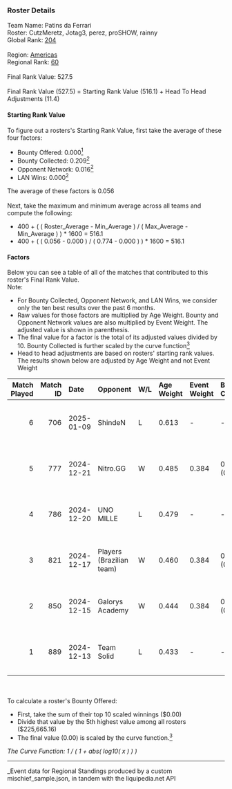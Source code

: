 ### Roster Details<br />
Team Name: Patins da Ferrari<br />
Roster: CutzMeretz, Jotag3, perez, proSHOW, rainny<br />
Global Rank: [204](../../standings_global_2025_04_07.md)<br />
<br />
Region: [Americas]( ../../standings_americas_2025_04_07.md)<br />
Regional Rank: [60]( ../../standings_americas_2025_04_07.md)<br />
<br />
Final Rank Value:  527.5<br />
<br />
Final Rank Value (527.5) = Starting Rank Value (516.1) + Head To Head Adjustments (11.4)<br />

#### Starting Rank Value<br />
To figure out a rosters's Starting Rank Value, first take the average of these four factors:<br />
- Bounty Offered: 0.000[<sup>1</sup>](#table2)
- Bounty Collected: 0.209[<sup>2</sup>](#table1)
- Opponent Network: 0.016[<sup>2</sup>](#table1)
- LAN Wins: 0.000[<sup>2</sup>](#table1)

The average of these factors is 0.056<br />
<br />
Next, take the maximum and minimum average across all teams and compute the following:<br />
- 400 + ( ( Roster_Average - Min_Average ) / ( Max_Average - Min_Average ) ) * 1600 = 516.1
- 400 + ( ( 0.056 - 0.000 ) / ( 0.774 - 0.000 ) ) * 1600 = 516.1


#### Factors<br />
Below you can see a table of all of the matches that contributed to this roster's Final Rank Value.<br />
Note:<br />

- For Bounty Collected, Opponent Network, and LAN Wins, we consider only the ten best results over the past 6 months.
- Raw values for those factors are multiplied by Age Weight. Bounty and Opponent Network values are also multiplied by Event Weight. The adjusted value is shown in parenthesis.
- The final value for a factor is the total of its adjusted values divided by 10. Bounty Collected is further scaled by the curve function[<sup>3</sup>](#curveFunction)
- Head to head adjustments are based on rosters' starting rank values. The results shown below are adjusted by Age Weight and not Event Weight
<span id="table1"></span><br />


| Match Played | Match ID | Date       | Opponent                 | W/L | Age Weight | Event Weight | Bounty Collected | Opponent Network | LAN Wins  | H2H Adj. | Roster                                     |
| -: | -: | :- | :- | :- | :- | :- | :- | :- | :- | -: | :- |
|            6 |      706 | 2025-01-09 | ShindeN                  | L   | 0.613      | -            | -                | -                | -         |    -7.07 | CutzMeretz, Jotag3, perez, proSHOW, rainny |
|            5 |      777 | 2024-12-21 | Nitro.GG                 | W   | 0.485      | 0.384        | 0.001 (0.000)    | 0.312 (0.058)    | 0 (0.000) |     9.92 | CutzMeretz, Jotag3, perez, proSHOW, rainny |
|            4 |      786 | 2024-12-20 | UNO MILLE                | L   | 0.479      | -            | -                | -                | -         |    -4.52 | CutzMeretz, Jotag3, perez, proSHOW, rainny |
|            3 |      821 | 2024-12-17 | Players (Brazilian team) | W   | 0.460      | 0.384        | 0.008 (0.001)    | 0.541 (0.096)    | 0 (0.000) |    10.90 | CutzMeretz, Jotag3, perez, proSHOW, rainny |
|            2 |      850 | 2024-12-15 | Galorys Academy          | W   | 0.444      | 0.384        | 0.000 (0.000)    | 0.037 (0.006)    | 0 (0.000) |     4.72 | CutzMeretz, Jotag3, perez, proSHOW, rainny |
|            1 |      889 | 2024-12-13 | Team Solid               | L   | 0.433      | -            | -                | -                | -         |    -2.58 | CutzMeretz, Jotag3, perez, proSHOW, rainny |

<br />
<span id="table2"></span><br />
To calculate a roster's Bounty Offered:<br />

- First, take the sum of their top 10 scaled winnings ($0.00)
- Divide that value by the 5th highest value among all rosters ($225,665.16)
- The final value (0.00) is scaled by the curve function.[<sup>3</sup>](#curveFunction)

<span id="curveFunction"></span>_The Curve Function: 1 / ( 1 + abs( log10( x ) ) )_<br />

---
_Event data for Regional Standings produced by a custom mischief_sample.json, in tandem with the liquipedia.net API<br />
